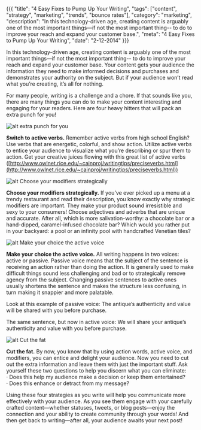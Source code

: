 {{{
  "title": "4 Easy Fixes to Pump Up Your Writing",
  "tags": ["content", "strategy", "marketing", "trends", "bounce rates"],
  "category": "marketing",
  "description": "In this technology-driven age, creating content is arguably one of the most important things—if not the most important thing-- to do to improve your reach and expand your customer base.",
  "meta": "4 Easy Fixes to Pump Up Your Writing",
  "date": "2-12-2014"
}}}

In this technology-driven age, creating content is arguably one of the most important things—if not the most important thing-- to do to improve your reach and expand your customer base.  Your content gets your audience the information they need to make informed decisions and purchases and demonstrates your authority on the subject. But if your audience won’t read what you’re creating, it’s all for nothing.

For many people, writing is a challenge and a chore. If that sounds like you, there are many things you can do to make your content interesting and engaging for your readers. Here are four heavy hitters that will pack an extra punch for you!

![alt extra punch for you](http://www.reactiongifs.com/r/lisa.gif "extra punch for you")

**Switch to active verbs.**
Remember active verbs from high school English? Use verbs that are energetic, colorful, and show action. Utilize active verbs to entice your audience to visualize what you’re describing or spur them to action. Get your creative juices flowing with this great list of active verbs ([http://www.owlnet.rice.edu/~cainproj/writingtips/preciseverbs.html](http://www.owlnet.rice.edu/~cainproj/writingtips/preciseverbs.html))

![alt Choose your modifiers strategically](http://31.media.tumblr.com/tumblr_m4k3xogOGu1rn95k2o1_250.gif "Choose your modifiers strategically")

**Choose your modifiers strategically.**
If you’ve ever picked up a menu at a trendy restaurant and read their description, you know exactly why strategic modifiers are important. They make your product sound irresistible and sexy to your consumers! Choose adjectives and adverbs that are unique and accurate.  After all, which is more salivation-worthy: a chocolate bar or a hand-dipped, caramel-infused chocolate bar?  Which would you rather put in your backyard: a pool or an infinity pool with handcrafted Venetian tiles?

![alt Make your choice the active voice](http://24.media.tumblr.com/1b6574bdad862f2c739ec1a37381e88f/tumblr_mur27l6skw1qiocmlo1_500.gif "Make your choice the active voice")

**Make your choice the active voice.**
All writing happens in two voices: active or passive. Passive voice means that the subject of the sentence is receiving an action rather than doing the action. It is generally used to make difficult things sound less challenging and bad or to strategically remove agency from the subject.  Changing passive sentences to active ones usually shortens the sentence and makes the structure less confusing, in turn making it snappier and more palatable.

Look at this example of passive voice:
The antique’s authenticity and value will be shared with you before purchase.

The same sentence, but now in active voice:
We will share your antique’s authenticity and value with you before purchase.

![alt Cut the fat](http://www.reactiongifs.com/r/2012/01/cut-it-out.gif "Cut the fat")

**Cut the fat.**
By now, you know that by using action words, active voice, and modifiers, you can entice and delight your audience. Now you need to cut out the extra information and leave them with just the important stuff. Ask yourself these two questions to help you discern what you can eliminate:<br/>
· Does this help my audience make a decision or keep them entertained?<br/>
· Does this enhance or detract from my message?<br/>
 
Using these four strategies as you write will help you communicate more effectively with your audience. As you see them engage with your carefully crafted content—whether statuses, tweets, or blog posts—enjoy the connection and your ability to create community through your words! And then get back to writing—after all, your audience awaits your next post!
